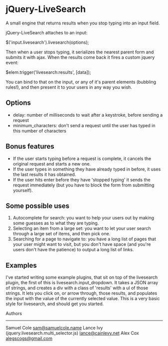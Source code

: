 jQuery-LiveSearch
=================

A small engine that returns results when you stop typing into an input field.

jQuery-LiveSearch attaches to an input:

  $('input.livesearch').livesearch(options);

Then when a user stops typing, it serializes the nearest parent form and submits it with ajax. When the results come
back it fires a custom jquery event:

  $elem.trigger('livesearch:results', [data]);

You can bind to that on the input, or any of it's parent elements (bubbling rules!), and then present it to your users
in any way you wish.

Options
-------
- delay: number of milliseconds to wait after a keystroke, before sending a request
- minimum_characters: don't send a request until the user has typed in this number of characters

Bonus features
--------------

- If the user starts typing before a request is complete, it cancels the original request and starts a new one.
- If the user types in something they have already typed in before, it uses the last results it has obtained.
- If the user hits enter before they have 'stopped typing' it sends the request immediately (but you have to block the
  form from submitting yourself).

Some possible uses
------------------

1. Autocomplete for search: you want to help your users out by making some guesses as to what they are typing.
2. Selecting an item from a large set: you want to let your user search through a large set of items, and then pick one.
3. Searching for a page to navigate to: you have a long list of pages that your user might want to visit, but you don't
   have space (and you're users don't have the patience) to output a long list of links.

Examples
--------

I've started writing some example plugins, that sit on top of the livesearch plugin, the first of this is
livesearch.input_dropdown. It takes a JSON array of strings, and creates a div with a class of 'results' with a ul of
those strings. It lets you click on, or arrow through, those results, and populates the input with the value of the currently
selected value. This is a very basic style for livesearch, and should get you started.

Authors
_______
Samuel Cole <sam@samuelcole.name>
Lance Ivy (jquery.livesearch.multi_selector.js) <lance@cainlevy.net>
Alex Cox <alegscogs@gmail.com>
